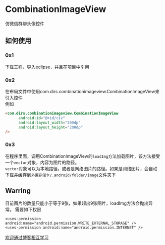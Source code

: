 # CombinationImageView
仿微信群聊头像控件


如何使用
------
### 0x1 <br >
下载工程，导入eclipse，并且在项目中引用
### 0x2 <br > 
在布局文件中使用com.dirs.combinationimageview.CombinationImageView来引入控件<br>
例如
``` html
<com.dirs.combinationimageview.CombinationImageView
      android:id="@+id/civ"
      android:layout_width="200dp"
      android:layout_height="200dp" 
/>
```
### 0x3 <br>
在程序里面，调用CombinationImageView的`loadImg`方法加载图片，该方法接受一个`vector`对象，内容为图片的路径。<br>
`vector`对象可以为本地路径，或者是网络图片的路径。如果是网络图片，会自动下载并缓存到`外置存储卡/.android/folder/image`文件夹下

Warring
------
目前图片的数量只能小于等于9张，如果超出9张图片，loadImg方法会抛出异常。
需要如下权限<br>
```
<uses-permission android:name="android.permission.WRITE_EXTERNAL_STORAGE" />
<uses-permission android:name="android.permission.INTERNET" />
```


[欢迎通过博客相互学习](http://dirs0xcode.blogspot.com/)
